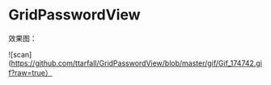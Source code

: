 # GridPasswordView

效果图：

![scan](https://github.com/ttarfall/GridPasswordView/blob/master/gif/Gif_174742.gif?raw=true）
